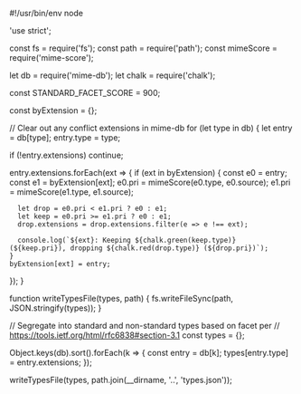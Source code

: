 #!/usr/bin/env node

'use strict';

const fs = require('fs');
const path = require('path');
const mimeScore = require('mime-score');

let db = require('mime-db');
let chalk = require('chalk');

const STANDARD_FACET_SCORE = 900;

const byExtension = {};

// Clear out any conflict extensions in mime-db
for (let type in db) {
  let entry = db[type];
  entry.type = type;

  if (!entry.extensions) continue;

  entry.extensions.forEach(ext => {
    if (ext in byExtension) {
      const e0 = entry;
      const e1 = byExtension[ext];
      e0.pri = mimeScore(e0.type, e0.source);
      e1.pri = mimeScore(e1.type, e1.source);

      let drop = e0.pri < e1.pri ? e0 : e1;
      let keep = e0.pri >= e1.pri ? e0 : e1;
      drop.extensions = drop.extensions.filter(e => e !== ext);

      console.log(`${ext}: Keeping ${chalk.green(keep.type)} (${keep.pri}), dropping ${chalk.red(drop.type)} (${drop.pri})`);
    }
    byExtension[ext] = entry;
  });
}

function writeTypesFile(types, path) {
  fs.writeFileSync(path, JSON.stringify(types));
}

// Segregate into standard and non-standard types based on facet per
// https://tools.ietf.org/html/rfc6838#section-3.1
const types = {};

Object.keys(db).sort().forEach(k => {
  const entry = db[k];
  types[entry.type] = entry.extensions;
});

writeTypesFile(types, path.join(__dirname, '..', 'types.json'));
  